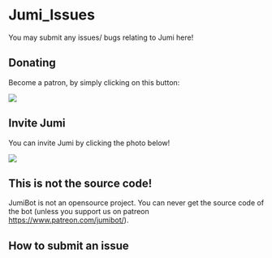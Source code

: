 # Jumi_Issues
You may submit any issues/ bugs relating to Jumi here!

## Donating
Become a patron, by simply clicking on this button:

[![](https://c5.patreon.com/external/logo/become_a_patron_button.png)](https://www.patreon.com/jumibot/)

## Invite Jumi
You can invite Jumi by clicking the photo below!

[![](https://i.ibb.co/CWhtS4S/invitejumi.jpg)](https://invite.jumibot.xyz)

## This is not the source code!
JumiBot is not an opensource project. You can never get the source code of the bot (unless you support us on patreon https://www.patreon.com/jumibot/).

## How to submit an issue

